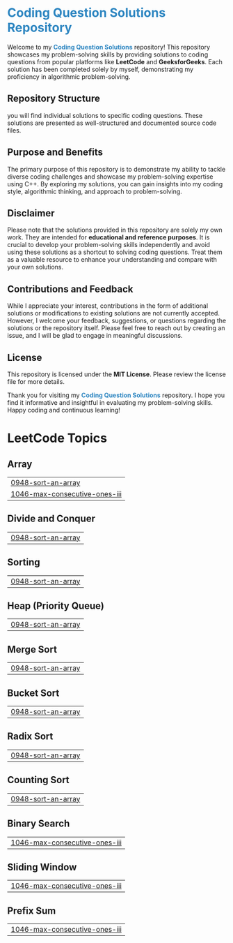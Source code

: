 # <span style="color:#2E86C1">Coding Question Solutions Repository</span>

Welcome to my **<span style="color:#2E86C1">Coding Question Solutions</span>** repository! This repository showcases my problem-solving skills by providing solutions to coding questions from popular platforms like **LeetCode** and **GeeksforGeeks**. Each solution has been completed solely by myself, demonstrating my proficiency in algorithmic problem-solving.

## Repository Structure

you will find individual solutions to specific coding questions. These solutions are presented as well-structured and documented source code files.

## Purpose and Benefits

The primary purpose of this repository is to demonstrate my ability to tackle diverse coding challenges and showcase my problem-solving expertise using C++. By exploring my solutions, you can gain insights into my coding style, algorithmic thinking, and approach to problem-solving.

## Disclaimer

Please note that the solutions provided in this repository are solely my own work. They are intended for **educational and reference purposes**. It is crucial to develop your problem-solving skills independently and avoid using these solutions as a shortcut to solving coding questions. Treat them as a valuable resource to enhance your understanding and compare with your own solutions.

## Contributions and Feedback

While I appreciate your interest, contributions in the form of additional solutions or modifications to existing solutions are not currently accepted. However, I welcome your feedback, suggestions, or questions regarding the solutions or the repository itself. Please feel free to reach out by creating an issue, and I will be glad to engage in meaningful discussions.

## License

This repository is licensed under the **MIT License**. Please review the license file for more details.

Thank you for visiting my **<span style="color:#2E86C1">Coding Question Solutions</span>** repository. I hope you find it informative and insightful in evaluating my problem-solving skills. Happy coding and continuous learning!

<!---LeetCode Topics Start-->
# LeetCode Topics
## Array
|  |
| ------- |
| [0948-sort-an-array](https://github.com/imakshaysoni/LeetCode/tree/master/0948-sort-an-array) |
| [1046-max-consecutive-ones-iii](https://github.com/imakshaysoni/LeetCode/tree/master/1046-max-consecutive-ones-iii) |
## Divide and Conquer
|  |
| ------- |
| [0948-sort-an-array](https://github.com/imakshaysoni/LeetCode/tree/master/0948-sort-an-array) |
## Sorting
|  |
| ------- |
| [0948-sort-an-array](https://github.com/imakshaysoni/LeetCode/tree/master/0948-sort-an-array) |
## Heap (Priority Queue)
|  |
| ------- |
| [0948-sort-an-array](https://github.com/imakshaysoni/LeetCode/tree/master/0948-sort-an-array) |
## Merge Sort
|  |
| ------- |
| [0948-sort-an-array](https://github.com/imakshaysoni/LeetCode/tree/master/0948-sort-an-array) |
## Bucket Sort
|  |
| ------- |
| [0948-sort-an-array](https://github.com/imakshaysoni/LeetCode/tree/master/0948-sort-an-array) |
## Radix Sort
|  |
| ------- |
| [0948-sort-an-array](https://github.com/imakshaysoni/LeetCode/tree/master/0948-sort-an-array) |
## Counting Sort
|  |
| ------- |
| [0948-sort-an-array](https://github.com/imakshaysoni/LeetCode/tree/master/0948-sort-an-array) |
## Binary Search
|  |
| ------- |
| [1046-max-consecutive-ones-iii](https://github.com/imakshaysoni/LeetCode/tree/master/1046-max-consecutive-ones-iii) |
## Sliding Window
|  |
| ------- |
| [1046-max-consecutive-ones-iii](https://github.com/imakshaysoni/LeetCode/tree/master/1046-max-consecutive-ones-iii) |
## Prefix Sum
|  |
| ------- |
| [1046-max-consecutive-ones-iii](https://github.com/imakshaysoni/LeetCode/tree/master/1046-max-consecutive-ones-iii) |
<!---LeetCode Topics End-->